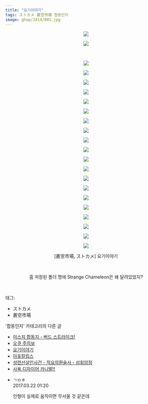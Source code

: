 ```yaml
---
title: "요기이야기"
tags: ストカメ 蒼空市場 합동인지
image: ghap/2414/001.jpg
---
```

<div class="article">
<p style="text-align: center; clear: none; float: none;"><img src="{{ site.nasurl }}/ghap/2414/001.jpg"/></p>
<p style="text-align: center; clear: none; float: none;"><img src="{{ site.nasurl }}/ghap/2414/002.jpg"/></p>
<p style="text-align: center; clear: none; float: none;"><br/></p>
<p style="text-align: center; clear: none; float: none;"><img src="{{ site.nasurl }}/ghap/2414/003.jpg"/></p>
<p style="text-align: center; clear: none; float: none;"><img src="{{ site.nasurl }}/ghap/2414/004.jpg"/></p>
<p style="text-align: center; clear: none; float: none;"><img src="{{ site.nasurl }}/ghap/2414/005.jpg"/></p>
<p style="text-align: center; clear: none; float: none;"><img src="{{ site.nasurl }}/ghap/2414/006.jpg"/></p>
<p style="text-align: center; clear: none; float: none;"><img src="{{ site.nasurl }}/ghap/2414/007.jpg"/></p>
<p style="text-align: center; clear: none; float: none;"><img src="{{ site.nasurl }}/ghap/2414/008.jpg"/></p>
<p style="text-align: center; clear: none; float: none;"><img src="{{ site.nasurl }}/ghap/2414/009.jpg"/></p>
<p style="text-align: center; clear: none; float: none;"><img src="{{ site.nasurl }}/ghap/2414/010.jpg"/></p>
<p style="text-align: center; clear: none; float: none;"><img src="{{ site.nasurl }}/ghap/2414/011.jpg"/></p>
<p style="text-align: center; clear: none; float: none;"><img src="{{ site.nasurl }}/ghap/2414/012.jpg"/></p>
<p style="text-align: center; clear: none; float: none;"><img src="{{ site.nasurl }}/ghap/2414/013.jpg"/></p>
<p style="text-align: center; clear: none; float: none;"><img src="{{ site.nasurl }}/ghap/2414/014.jpg"/></p>
<p style="text-align: center; clear: none; float: none;"><img src="{{ site.nasurl }}/ghap/2414/015.jpg"/></p>
<p style="text-align: center; clear: none; float: none;"><img src="{{ site.nasurl }}/ghap/2414/016.jpg"/></p>
<p style="text-align: center; clear: none; float: none;"><img src="{{ site.nasurl }}/ghap/2414/017.jpg"/></p>
<p style="text-align: center; clear: none; float: none;"><img src="{{ site.nasurl }}/ghap/2414/018.jpg"/></p>
<p style="text-align: center; clear: none; float: none;"><img src="{{ site.nasurl }}/ghap/2414/019.jpg"/></p>
<p style="text-align: center; clear: none; float: none;"><img src="{{ site.nasurl }}/ghap/2414/020.jpg"/></p>
<p style="text-align: center; clear: none; float: none;"><img src="{{ site.nasurl }}/ghap/2414/021.jpg"/></p>
<p style="text-align: center; clear: none; float: none;"><img src="{{ site.nasurl }}/ghap/2414/022.jpg"/></p>
<p style="text-align: center; clear: none; float: none;">[蒼空市場, ストカメ] 요기이야기</p>
<p style="text-align: center; clear: none; float: none;"><br/></p>
<p style="text-align: center; clear: none; float: none;">흠 저장된 폴더 명에 Strange Chameleon은 왜 달려있었지?</p>
<p><br/></p>
</div><div class="tagTrail">
<p>태그: </p>
<ul>
<li>ストカメ</li>
<li>蒼空市場</li>
</ul>
</div><div class="another">
<p>'합동인지' 카테고리의 다른 글</p>
<ul>
<li><a href="/2016-10-04-ghap_2443">미스치 합동지 - 버드 스트라이크!</a></li>
<li><a href="/2016-10-04-ghap_2437">오쿠 주의보</a></li>
<li><a href="/2016-09-30-ghap_2414">요기이야기</a></li>
<li><a href="/2016-09-30-ghap_2404">아포칼립스</a></li>
<li><a href="/2016-09-28-ghap_2381">성련선살인사건 - 적요의환술사 - 섬휘암점</a></li>
<li><a href="/2016-09-28-ghap_2379">사욕 디자이어 카니발!!</a></li>
</ul>
</div><div class="cb_module cb_fluid">
<div class="cb_wrt cb_profile">
<div class="comment">
<ul>
<li class="cb_thumb_off" id="comment14945572">
<div class="cb_comment_area">
<div class="cb_info_area">
<div class="cb_section">
<span class="cb_nick_name">ㄱㅁㅎ</span>
</div>
<div class="cb_section">
<span class="cb_date">2017.03.22 01:20 </span>
</div>
</div>
<div class="cb_dsc_comment">
<p class="cb_dsc">
											인형이 실제로 움직이면 무서울 것 같은데
										</p>
</div>
</div></li>
</ul>
</div>
</div><!-- commentList close -->
</div>